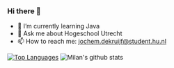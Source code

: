 ### Hi there 👋

- 🌱 I’m currently learning Java
- 💬 Ask me about Hogeschool Utrecht
- 📫 How to reach me: jochem.dekruijf@student.hu.nl

[![Top Languages](https://github-readme-stats.vercel.app/api/top-langs/?username=jochemdekruijf)](https://github.com/anuraghazra/github-readme-stats)
![Milan's github stats](https://github-readme-stats.vercel.app/api?username=jochemdekruijf&show_icons=true&count_private=true)
